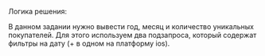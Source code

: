 Логика решения:

В данном задании нужно вывести год, месяц и количество уникальных покупателей. Для этого используем два подзапроса, который содержат фильтры на дату (+ в одном на платформу ios).
